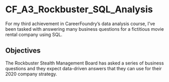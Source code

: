 # CF_A3_Rockbuster_SQL_Analysis
For my third achievement in CareerFoundry’s data analysis course, I’ve been tasked with answering many business questions for a fictitious movie rental company using SQL.
## Objectives
The Rockbuster Stealth Management Board has asked a series of business questions and they expect data-driven answers that they can use for their 2020 company strategy.
